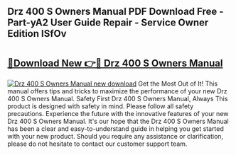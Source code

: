 ## Drz 400 S Owners Manual PDF Download Free - Part-yA2 User Guide Repair - Service Owner Edition ISfOv

# <h2><a href="http://bc80583.oget.top/?id=Drz+400+S+Owners+Manual">🔗Download New 👉🔴 Drz 400 S Owners Manual</a></h2>

[![Drz 400 S Owners Manual new download](https://i.imgur.com/5g1atiW.png)](http://bc80583.oget.top/?id=Drz+400+S+Owners+Manual)
Get the Most Out of It! This manual offers tips and tricks to maximize the performance of your new Drz 400 S Owners Manual. Safety First Drz 400 S Owners Manual, Always This product is designed with safety in mind. Please follow all safety precautions. Experience the future with the innovative features of your new Drz 400 S Owners Manual. It's our hope that the Drz 400 S Owners Manual has been a clear and easy-to-understand guide in helping you get started with your new product. Should you require any assistance or clarification, please do not hesitate to contact our customer support team.
